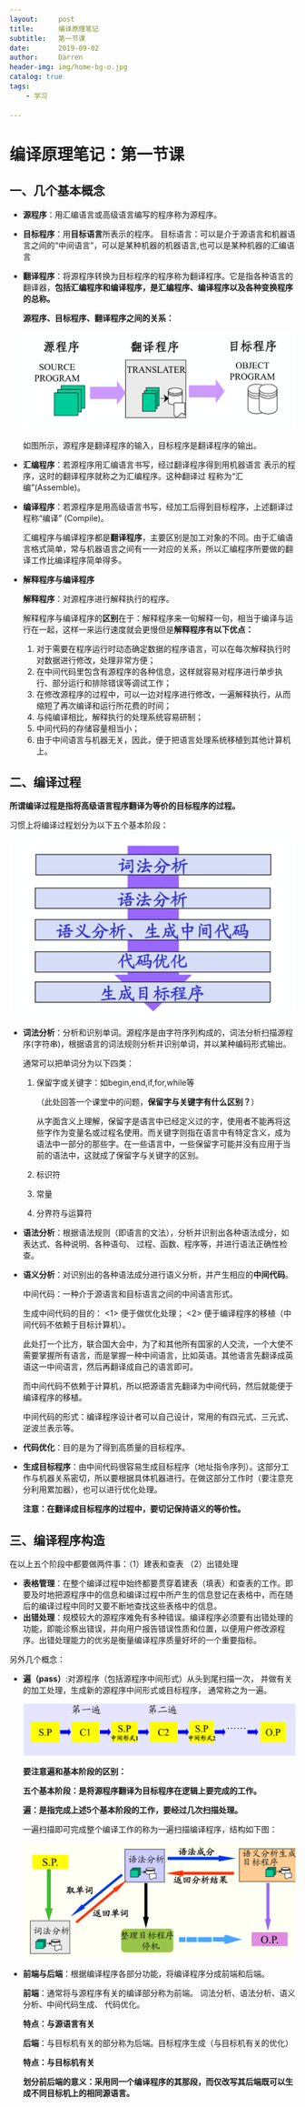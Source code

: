 ```yaml
---
layout:     post
title:      编译原理笔记
subtitle:   第一节课
date:       2019-09-02
author:     Darren
header-img: img/home-bg-o.jpg
catalog: true
tags:
    - 学习

---
```


# 编译原理笔记：第一节课

## 一、几个基本概念

- **源程序**：用汇编语言或高级语言编写的程序称为源程序。

- **目标程序**：用**目标语言**所表示的程序。
  目标语言：可以是介于源语言和机器语言之间的“中间语言”，可以是某种机器的机器语言,也可以是某种机器的汇编语言

- **翻译程序**：将源程序转换为目标程序的程序称为翻译程序。它是指各种语言的翻译器，**包括汇编程序和编译程序，是汇编程序、编译程序以及各种变换程序的总称。**

  **源程序、目标程序、翻译程序之间的关系：**

  ![](https://github.com/ctttt1119/ctttt1119.github.io/blob/master/img/bianyi-pic1.png)

  如图所示，源程序是翻译程序的输入，目标程序是翻译程序的输出。

- **汇编程序**：若源程序用汇编语言书写，经过翻译程序得到用机器语言 表示的程序，这时的翻译程序就称之为汇编程序。这种翻译过 程称为“汇编”(Assemble)。

- **编译程序**：若源程序是用高级语言书写，经加工后得到目标程序，上述翻译过程称“编译” (Compile)。

  汇编程序与编译程序都是**翻译程序**，主要区别是加工对象的不同。由于汇编语言格式简单，常与机器语言之间有一一对应的关系，所以汇编程序所要做的翻译工作比编译程序简单得多。

- **解释程序与编译程序**

  **解释程序**：对源程序进行解释执行的程序。

  解释程序与编译程序的**区别**在于：解释程序来一句解释一句，相当于编译与运行在一起，这样一来运行速度就会更慢但是**解释程序有以下优点：**

  1. 对于需要在程序运行时动态确定数据的程序语言，可以在每次解释执行时对数据进行修改，处理非常方便；
  2. 在中间代码里包含有源程序的各种信息，这样就容易对程序进行单步执行、部分运行和排除错误等调试工作；
  3. 在修改源程序的过程中，可以一边对程序进行修改，一遍解释执行，从而缩短了再次编译和运行所花费的时间；
  4. 与纯编译相比，解释执行的处理系统容易研制；
  5. 中间代码的存储容量相当小；
  6. 由于中间语言与机器无关，因此，便于把语言处理系统移植到其他计算机上。

## 二、编译过程

**所谓编译过程是指将高级语言程序翻译为等价的目标程序的过程。**

习惯上将编译过程划分为以下五个基本阶段：

![](https://github.com/ctttt1119/ctttt1119.github.io/blob/master/img/bianyi-pic2.png)

- **词法分析**：分析和识别单词。源程序是由字符序列构成的，词法分析扫描源程序(字符串)，根据语言的词法规则分析并识别单词，并以某种编码形式输出。

  通常可以把单词分为以下四类：

  1. 保留字或关键字：如begin,end,if,for,while等

     （此处回答一个课堂中的问题，**保留字与关键字有什么区别？**）

     从字面含义上理解，保留字是语言中已经定义过的字，使用者不能再将这些字作为变量名或过程名使用。而关键字则指在语言中有特定含义，成为语法中一部分的那些字。在一些语言中，一些保留字可能并没有应用于当前的语法中，这就成了保留字与关键字的区别。

  2. 标识符
  3. 常量
  4. 分界符与运算符

- **语法分析**：根据语法规则（即语言的文法），分析并识别出各种语法成分，如表达式、各种说明、各种语句、 过程、函数、程序等，并进行语法正确性检查。

- **语义分析**：对识别出的各种语法成分进行语义分析，并产生相应的**中间代码**。

  中间代码：一种介于源语言和目标语言之间的中间语言形式。 

  生成中间代码的目的： <1> 便于做优化处理； <2> 便于编译程序的移植（中间代码不依赖于目标计算机）。

  此处打一个比方，联合国大会中，为了和其他所有国家的人交流，一个大使不需要掌握所有语言，而是掌握一种中间语言，比如英语。其他语言先翻译成英语这一中间语言，然后再翻译成自己的语言即可。

  而中间代码不依赖于计算机，所以把源语言先翻译为中间代码，然后就能便于编译程序的移植。

  中间代码的形式：编译程序设计者可以自己设计，常用的有四元式、三元式、逆波兰表示等。

- **代码优化**：目的是为了得到高质量的目标程序。

- **生成目标程序**：由中间代码很容易生成目标程序（地址指令序列）。这部分工作与机器关系密切，所以要根据具体机器进行。在做这部分工作时（要注意充分利用累加器），也可以进行优化处理。

  **注意：在翻译成目标程序的过程中，要切记保持语义的等价性。**

## 三、编译程序构造

在以上五个阶段中都要做两件事：（1）建表和查表     （2）出错处理

- **表格管理**：在整个编译过程中始终都要贯穿着建表（填表）和查表的工作。即要及时地把源程序中的信息和编译过程中所产生的信息登记在表格中，而在随后的编译过程中同时又要不断地查找这些表格中的信息。
- **出错处理**：规模较大的源程序难免有多种错误。编译程序必须要有出错处理的功能，即能诊察出错误，并向用户报告错误性质和位置，以便用户修改源程序。出错处理能力的优劣是衡量编译程序质量好坏的一个重要指标。

另外几个概念：

- **遍（pass）**:对源程序（包括源程序中间形式）从头到尾扫描一次， 并做有关的加工处理，生成新的源程序中间形式或目标程序， 通常称之为一遍。

  ![](https://github.com/ctttt1119/ctttt1119.github.io/blob/master/img/bianyi-pic3.png)

  **要注意遍和基本阶段的区别：**

  **五个基本阶段：是将源程序翻译为目标程序在逻辑上要完成的工作。**

  **遍：是指完成上述5个基本阶段的工作，要经过几次扫描处理。**

  一遍扫描即可完成整个编译工作的称为一遍扫描编译程序，结构如下图：

  ![](https://github.com/ctttt1119/ctttt1119.github.io/blob/master/img/bianyi-pic4.png)

- **前端与后端**：根据编译程序各部分功能，将编译程序分成前端和后端。

  **前端**：通常将与源程序有关的编译部分称为前端。 词法分析、语法分析、语义分析、中间代码生成、 代码优化。

  **特点：与源语言有关**

  **后端**：与目标机有关的部分称为后端。目标程序生成（与目标机有关的优化）

  **特点：与目标机有关**

  **划分前后端的意义：采用同一个编译程序的其那段，而仅改写其后端既可以生成不同目标机上的相同源语言。**